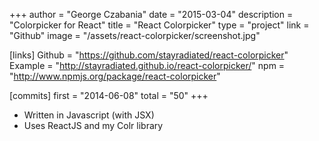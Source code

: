 +++
author = "George Czabania"
date = "2015-03-04"
description = "Colorpicker for React"
title = "React Colorpicker"
type = "project"
link = "Github"
image = "/assets/react-colorpicker/screenshot.jpg"

[links]
    Github = "https://github.com/stayradiated/react-colorpicker"
    Example = "http://stayradiated.github.io/react-colorpicker/"
    npm = "http://www.npmjs.org/package/react-colorpicker"

[commits]
    first = "2014-06-08"
    total = "50"
+++

- Written in Javascript (with JSX)
- Uses ReactJS and my Colr library

